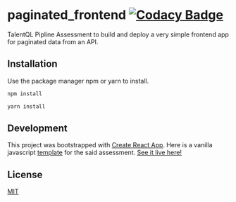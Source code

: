 
# paginated_frontend [![Codacy Badge](https://app.codacy.com/project/badge/Grade/0accb3ee69e14e8abf0211100470f944)](https://www.codacy.com/gh/hector-munachi/paginated_frontend/dashboard?utm_source=github.com&amp;utm_medium=referral&amp;utm_content=hector-munachi/paginated_frontend&amp;utm_campaign=Badge_Grade)

TalentQL Pipline Assessment to build and deploy a very simple frontend app for paginated data from an API.

## Installation

Use the package manager npm or yarn to install.

```bash
npm install 
```
```bash
yarn install
```

## Development

This project was bootstrapped with [Create React App](https://github.com/facebook/create-react-app). 
Here is a vanilla javascript [template](https://github.com/hector-munachi/paginated_data_vanilla) for the said assessment.
[See it live here!](hector-talentql-pipline.netlify.app)


## License
[MIT](https://choosealicense.com/licenses/mit/)
